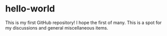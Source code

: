 # hello-world
This is my first GitHub repository! I hope the first of many. This is a spot for my discussions and general miscellaneous items.
